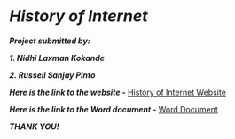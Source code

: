 # ***History of Internet***

***Project submitted by:***

***1. Nidhi Laxman Kokande***

***2. Russell Sanjay Pinto***

***Here is the link to the website -***
[History of Internet Website](https://russell-007-coder.github.io/History-of-Internet/)

***Here is the link to the Word document -***
[Word Document](https://github.com/russell-007-coder/History-of-Internet/blob/main/WDS%20word%20doc/WDS%20word.docx)

***THANK YOU!***

